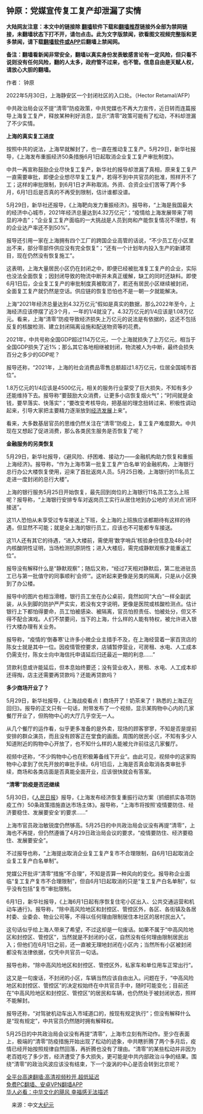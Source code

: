  <!-- 面包屑导航 --> <h2>钟原：党媒宣传复工复产却泄漏了实情</h2> <p class="notice"><b>大陆网友注意：本文中的链接除 <a href="https://github.com/bannedbook/fanqiang" >翻墙</a>软件下载和<a href="https://github.com/killgcd/justmysocks/blob/master/README.md">翻墙推荐</a>链接外全部为禁网链接，未翻墙状态下打不开，请勿点击。此为文字版禁闻，欲看图文视频完整版和更多禁闻，请下载<a href="https://github.com/bannedbook/fanqiang">翻墙软件或APP</a>后翻墙上禁闻网。</p><p>备注：翻墙看新闻非常安全，翻墙以真实身份发表敏感言论有一定风险，但只看不说则没有任何风险，翻的人太多，政府管不过来，也不管。信息自由是天赋人权，请放心大胆的翻墙。</b></p>  <div class="entry"> <p>作者： 钟原</p> <p id="conimg">2022年5月30日，上海静安区一个封闭社区的入口处。（Hector Retamal/AFP）</p> <p>中共政治局会议不提“清零”防疫政策，中共党媒也不再大力宣传，近日转而连篇报导上海复工复产，释放某种利好消息，显示“清零”政策可能有了松动，不料却泄漏了不少实情。</p> <p><strong>上海的真实复工进度</strong></p> <p>按照中共的说法，上海早就解封了，也一直在推动复工复产。5月29日，新华社报导，《上海发布重振经济50条措施6月1日起取消企业复工复产审批制度》。</p> <p>中共一再宣称鼓励企业尽快复工复产，新华社的报导却泄漏了真相，原来复工复产一直需要审批，即便企业想尽早复工复产，若得不到中共官员的批准，照样开不了工；这样的审批限制，到6月1日才声称取消。外资、合资企业们苦等了两个多月，6月1日后是否真的不再受到限制，估计谁都没谱。</p> <p>5月29日，新华社还报导，《上海靶向发力重振经济》。报导称，“上海是我国最大的经济中心城市，2021年经济总量达到4.32万亿元”；“疫情给上海发展带来了明显的冲击”；“企业复工复产面临的一大挑战是人员到岗和产能恢复情况不理想，有的企业达产率还不到50%”。</p> <p>报导还引用一家在上海拥有四个工厂的跨国企业高管的话说，“不少员工在小区里出不来，部分零部件供应没有完全恢复”；“还有一个计划年内投入生产的新建项目，现在仍然没有恢复施工”。</p> <p>这表明，上海大量居民小区仍在封闭之中，即便已经被批准复工复产的企业，实际也没法全面恢复；因封闭导致的物流中断并未真正缓解，缺工的同时还缺料。即使6月1日后，企业复工复产的审批制度真被取消了，若还有居民小区继续被封闭，全面复工复产就仍然是空话。供应链的恢复恐怕也不是一朝一夕就能解决。</p> <p>上海“2021年经济总量达到4.32万亿元”假如是真实的数据，那么2022年至今，上海经济应该停摆了近3个月，一年的1/4就没了。4.32万亿元的1/4应该是1.08万亿元。看来，上海“清零”防疫导致经济损失上万亿元的说法是有依据的，这还不包括反复的核酸检测、建立封闭隔离设施和配送物资等的花费。</p>  <p>2021年，中共号称全国GDP超过114万亿元，一个上海就损失了上万亿元，相当于全国GDP损失了近1%；那么其它各地相继被封闭，物流被人为中断，最终会损失百分之多少的GDP呢？</p> <p>报导还称，“2021年，上海的社会消费品零售总额超过1.8万亿元，位居全国城市首位”。</p> <p>1.8万亿元的1/4应该是4500亿元，相关的服务行业蒙受了巨大损失，不知有多少还能维持下去。报导称“要鼓励大众消费，让更多小店恢复烟火气”；“时间就是金钱，要早落实、快落实”；“要改变考核导向，把基层的理念扭转过来、积极性调动起来，引导大家把主要精力逐渐放到<span class='wp_keywordlink'><a href="https://www.bannedbook.org/forum2/topic869.html" title="宪政、法治和经济发展——走向市场经济的制度保障" target="_blank">经济发展</a></span>上来”。</p> <p>看来，大多数基层官员的思维仍然关注在“清零”防疫上，复工复产难度颇大。中共现在又想起了促进消费，那么各类民生服务是否恢复了呢？</p> <p><strong>金融服务的另类恢复</strong></p> <p>5月29日，新华社报导，《避风险、纾困难、接动力——金融机构助力恢复和重振上海经济》。报导称，“作为上海市第一批复工复产‘白名单’的金融机构，上海银行总行办公大楼恢复使用，迎来了首批返岗人员。5月25日晚，上海银行的11名员工走进一度封闭的总行大楼”。</p> <p>上海的银行服务5月25日开始恢复，最先回到岗位的上海银行11名员工怎么上班呢？报导称，“上海银行安排专车对返岗员工实行从居住地到办公地的‘点对点’闭环接送”。</p> <p>这11人恐怕从未享受过专车接送上下班，全上海的上班族应该都期待有这样的待遇，但显然不可能；就是全上海的银行员工，应该也不可能都专车接送。</p> <p>这11人还有其它的待遇，“进入大楼前，需使用‘数字哨兵’核验身份信息及48小时内核酸阴性证明，当场检测抗原阴性；进入大楼后，需完成静默观察才能重返工位”。</p> <p>报导没有解释什么是“静默观察”；随后又称，“经过7天相对静默后，第二批进驻员工已与第一批值守的同事顺利‘会师’”。这听起来更像是另类的隔离，只是从小区换到了办公楼。</p>  <p>报导中的图片也相当滑稽，银行员工坐在办公桌前，竟然如同“大白”一样全副武装，从头到脚的防护严严实实，若没有文字说明，更像是医院或核酸检测点。估计银行上下都怕得要命，员工怕被感染、被隔离，官员怕担责任、怕被处分，但又不得不配合演戏。人们不禁要问，当下的上海，什么样的人能有特权，被允许进入银行大楼办理有关业务。</p> <p>报导称，“疫情的‘倒春寒’让许多小微企业主措手不及，在上海经营着一家百货店的陈女士就是其中一位。因疫情管控要求，店铺暂停营业，可房租、水电、人工成本仍需支付，陈女士向中海信托申请延后归还最近一期的利息……”</p> <p>贷款利息或许能延后，但本息始终要还；没有营业收入，房租、水电、人工成本却还得掏，店主还需要再贷款吗？还能再贷款吗？</p> <p><strong>多少商场开业了？</strong></p> <p>5月29日，新华社报导，《上海战疫看点丨商场开了！奶茶来了！熟悉的上海正在回归》。报导的正文只有一句话，附带发布了一个视频，显示某购物中心内的几家餐厅开业了，但购物中心的大厅几乎空无一人。</p> <p>从几个餐厅的运作看，似乎更多准备的是外卖，现场的顾客寥寥，不知是否是提前安排的群众演员，而且没有顾客正在堂食的画面。周围的居民小区，不知有多少人知道附近的购物中心开放了，也不知什么样的人能被允许前往这几家餐厅。</p> <p>视频中还称，“不少购物中心也在积极筹备线下开业”。由此可见，视频中的这家购物中心拿到了优先开放的审批手续。6月1日后，上海是否真会取消各类审批手续，商场和各类店面是否真能全面开业，应该很快就会有答案。</p> <p><strong>“清零”防疫是否还继续</strong></p> <p>5月30日，《<span class='wp_keywordlink'><a href="https://www.bannedbook.org/forum2/topic109.html" title="透视人民日报" target="_blank">人民日报</a></span>》报导，《上海发布经济恢复重振行动方案（抓细抓实各项防疫工作）50条政策措施直达市场主体》。报导称，“上海市将按照‘疫情要防住、经济要稳住、发展要安全’的要求……”</p> <p>上海市官员政治敏锐度仍然够高。5月25日的中共政治局会议没有再提“清零”，上海也不再提，但仍然遵循了4月29日政治局会议的要求，“疫情要防住、经济要稳住、发展要安全”。</p>  <p>不过报导也称，“上海提出取消企业复工复产复市不合理限制，自6月1日起取消企业复工复产白名单制”。</p> <p>党媒公开批评“清零”措施“不合理”，不知是否算一种风向的变化。报导称企业面临“复工复产复市不合理限制”，但自6月1日起取消的只是“复工复产白名单制”，似乎没有包括“复市”审批限制。</p> <p>6月1日，新华社报导，《上海6月1日起有序恢复住宅小区出入、公共交通运营和机动车通行》。报导称，“除中高风险地区和封控区、管控区外，各区、各街镇及各居村委、业委会、物业公司等，不得以任何理由限制居住本社区的居村民出入”。</p> <p>这句话似乎给上海人带来了希望，不过这却是一句废话。如果不属于“中高风险地区和封控区、管控区”，当然就是不封闭的小区，自然没有任何理由限制居民出入；但他们在6月1日之前，还一直被无理地封闭在小区内；当然所有小区被封闭都没有法律依据，仅凭中共官员一句话。</p> <p>报导也称，“除中高风险地区和封控区、管控区外，私家车和单位用车正常出行”。</p> <p>这又是一句废话，不封闭的小区，车辆当然应该自由出入。问题在于，“中高风险地区和封控区、管控区”的决定权始终在中共官员手中，随时可能变化；目前还在“中高风险地区和封控区、管控区”的居民和车辆，也仍然处于被封闭状态，照样不能解封。</p> <p>报导还称，“对驾驶机动车出入市域道口的，按现有规定执行”；但没有解释什么是“现有规定”，中共官员仍然随时拥有解释权。</p> <p>5月25日的中共政治局会议没有再提“清零”，上海市立刻有所动作。至少在表面上，极端的“清零”防疫措施开始出现了松动的迹象，中共瞎折腾了两个多月后，疫情已经开始按照规律自然回落，再折腾也没有了理由。“清零”的某些松动并非因为老百姓吃了多少苦，经济遭受了多大损失，更可能是中共内部政治斗争的结果。围绕“清零”的政治风波应该没有结束，下一个漩涡的中心是否会转到北京呢？</p> <div id="taboola-mid-1"></div>  <p class="texttj"> <a href="https://github.com/bannedbook/fanqiang/wiki/V2ray%E6%9C%BA%E5%9C%BA" target="_blank">全平台高速翻墙:高清视频秒开,超低延迟</a><br/> <a href="https://github.com/bannedbook/fanqiang/wiki/%E7%A6%81%E9%97%BB%E7%BD%91%E5%AE%89%E5%8D%93%E7%BF%BB%E5%A2%99%E6%96%B0%E9%97%BBAPP" target="_blank">免费PC翻墙、安卓VPN翻墙APP</a><br/> <a href="https://www.bannedbook.org/bnews/comments/20220220/1694796.html" target="_blank">华人必看：中华文化的飓风 幸福感无法描述</a> </p><p class="src-info">　来源：中文<span class='wp_keywordlink_affiliate'><a href="http://www.epochtimes.com/" title="大纪元" target="_blank">大纪元</a></span> </p> <a name='sharetosocial'></a>  <div style="margin-bottom:5px;padding-bottom:5px;clear:both"> <div id="archive-pix-1" class="banner-ads"> <!-- AuctionX Display platform tag START --> <div id="27602x728x90x621x_ADSLOT1" clicktrack="%%CLICK_URL_ESC%%"></div>  <!-- AuctionX Display platform tag END --> </div> <div id="archive-pix-2" class="banner-ads"> <!-- AuctionX Display platform tag START --> <div id="27556x300x250x621x_ADSLOT1" clicktrack="%%CLICK_URL_ESC%%" style="margin:0 auto;text-align:center"></div>  <!-- AuctionX Display platform tag END --> </div> </div>  <div id="archive-pix-1" class="banner-ads"> <!-- AuctionX Display platform tag START --> <div id="27603x728x90x621x_ADSLOT1" clicktrack="%%CLICK_URL_ESC%%"></div>  <!-- AuctionX Display platform tag END --> </div> </div><!--END ENTRY--> 